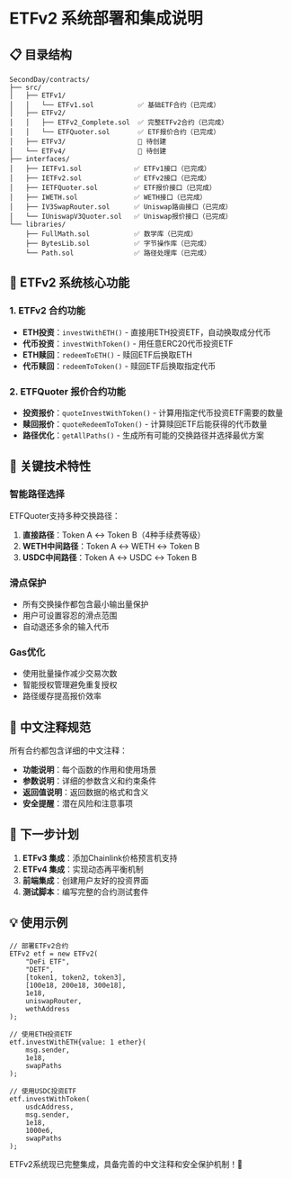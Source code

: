 # ETFv2 系统部署和集成说明

## 📋 目录结构

```
SecondDay/contracts/
├── src/
│   ├── ETFv1/
│   │   └── ETFv1.sol           ✅ 基础ETF合约（已完成）
│   ├── ETFv2/
│   │   ├── ETFv2_Complete.sol  ✅ 完整ETFv2合约（已完成）
│   │   └── ETFQuoter.sol       ✅ ETF报价合约（已完成）
│   ├── ETFv3/                  🔄 待创建
│   └── ETFv4/                  🔄 待创建
├── interfaces/
│   ├── IETFv1.sol             ✅ ETFv1接口（已完成）
│   ├── IETFv2.sol             ✅ ETFv2接口（已完成）
│   ├── IETFQuoter.sol         ✅ ETF报价接口（已完成）
│   ├── IWETH.sol              ✅ WETH接口（已完成）
│   ├── IV3SwapRouter.sol      ✅ Uniswap路由接口（已完成）
│   └── IUniswapV3Quoter.sol   ✅ Uniswap报价接口（已完成）
└── libraries/
    ├── FullMath.sol           ✅ 数学库（已完成）
    ├── BytesLib.sol           ✅ 字节操作库（已完成）
    └── Path.sol               ✅ 路径处理库（已完成）
```

## 🎯 ETFv2 系统核心功能

### 1. ETFv2 合约功能
- **ETH投资**：`investWithETH()` - 直接用ETH投资ETF，自动换取成分代币
- **代币投资**：`investWithToken()` - 用任意ERC20代币投资ETF
- **ETH赎回**：`redeemToETH()` - 赎回ETF后换取ETH
- **代币赎回**：`redeemToToken()` - 赎回ETF后换取指定代币

### 2. ETFQuoter 报价合约功能
- **投资报价**：`quoteInvestWithToken()` - 计算用指定代币投资ETF需要的数量
- **赎回报价**：`quoteRedeemToToken()` - 计算赎回ETF后能获得的代币数量
- **路径优化**：`getAllPaths()` - 生成所有可能的交换路径并选择最优方案

## 🔧 关键技术特性

### 智能路径选择
ETFQuoter支持多种交换路径：
1. **直接路径**：Token A ↔ Token B（4种手续费等级）
2. **WETH中间路径**：Token A ↔ WETH ↔ Token B
3. **USDC中间路径**：Token A ↔ USDC ↔ Token B

### 滑点保护
- 所有交换操作都包含最小输出量保护
- 用户可设置容忍的滑点范围
- 自动退还多余的输入代币

### Gas优化
- 使用批量操作减少交易次数
- 智能授权管理避免重复授权
- 路径缓存提高报价效率

## 📝 中文注释规范

所有合约都包含详细的中文注释：
- **功能说明**：每个函数的作用和使用场景
- **参数说明**：详细的参数含义和约束条件
- **返回值说明**：返回数据的格式和含义
- **安全提醒**：潜在风险和注意事项

## 🚀 下一步计划

1. **ETFv3 集成**：添加Chainlink价格预言机支持
2. **ETFv4 集成**：实现动态再平衡机制
3. **前端集成**：创建用户友好的投资界面
4. **测试脚本**：编写完整的合约测试套件

## 💡 使用示例

```solidity
// 部署ETFv2合约
ETFv2 etf = new ETFv2(
    "DeFi ETF",
    "DETF", 
    [token1, token2, token3],
    [100e18, 200e18, 300e18],
    1e18,
    uniswapRouter,
    wethAddress
);

// 使用ETH投资ETF
etf.investWithETH{value: 1 ether}(
    msg.sender,
    1e18,
    swapPaths
);

// 使用USDC投资ETF
etf.investWithToken(
    usdcAddress,
    msg.sender,
    1e18,
    1000e6,
    swapPaths
);
```

ETFv2系统现已完整集成，具备完善的中文注释和安全保护机制！🎉